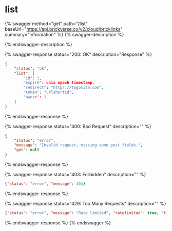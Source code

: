 # list

{% swagger method="get" path="/list" baseUrl="https://api.brickverse.co/v2/cloud/bricklinks" summary="Information" %}
{% swagger-description %}

{% endswagger-description %}

{% swagger-response status="200: OK" description="Response" %}
```json
{
    "status": "ok",
    "list": [
        "id": 1,
        "expire": unix epoch timestamp,
        "redirect": "https://togosite.com",
        "token": "urlshortid",
        "owner": 1
    ]
}
```
{% endswagger-response %}

{% swagger-response status="400: Bad Request" description="" %}
```json
{
    "status": "error",
    "message": "Invalid request, missing some post fields.",
    "got": null
}
```
{% endswagger-response %}

{% swagger-response status="403: Forbidden" description="" %}
```json
{"status": "error", "message": 403}
```
{% endswagger-response %}

{% swagger-response status="429: Too Many Requests" description="" %}
```json
{"status": "error", "message": "Rate limited", "ratelimited": true, "time": "seconds_string"}
```
{% endswagger-response %}
{% endswagger %}

